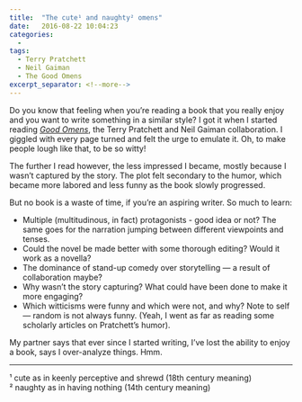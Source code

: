 ```yaml
---
title:  "The cute¹ and naughty² omens"
date:   2016-08-22 10:04:23
categories:
  -
tags:
  - Terry Pratchett
  - Neil Gaiman
  - The Good Omens
excerpt_separator: <!--more-->
---
```

Do you know that feeling when you’re reading a book that you really enjoy and you want to write something in a similar style? I got it when I started reading *[Good Omens](http://amzn.to/2bQObr4)*,<!--more--> the Terry Pratchett and Neil Gaiman collaboration. I giggled with every page turned and felt the urge to emulate it. Oh, to make people lough like that, to be so witty!

The further I read however, the less impressed I became, mostly because I wasn’t captured by the story. The plot felt secondary to the humor, which became more labored and less funny as the book slowly progressed.

But no book is a waste of time, if you’re an aspiring writer. So much to learn:

+ Multiple (multitudinous, in fact) protagonists - good idea or not? The same goes for the narration jumping between different viewpoints and tenses.
+ Could the novel be made better with some thorough editing? Would it work as a novella?
+ The dominance of stand-up comedy over storytelling — a result of collaboration maybe?
+ Why wasn’t the story capturing? What could have been done to make it more engaging?
+ Which witticisms were funny and which were not, and why? Note to self — random is not always funny. (Yeah, I went as far as reading some scholarly articles on Pratchett’s humor).

My partner says that ever since I started writing, I’ve lost the ability to enjoy a book, says I over-analyze things. Hmm.

<hr class="post-list__divider">

¹ cute as in keenly perceptive and shrewd (18th century meaning)  
² naughty as in having nothing (14th century meaning)
